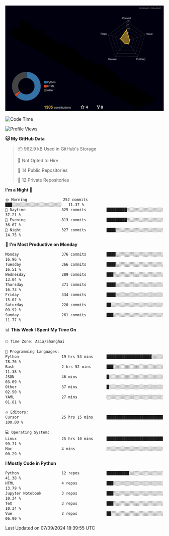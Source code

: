 <!--![](https://raw.githubusercontent.com/BorisYang326/BorisYang326/output/github-contribution-grid-snake-dark.svg) -->
![](./profile-3d-contrib/profile-night-rainbow.svg)
<!--START_SECTION:waka-->
![Code Time](http://img.shields.io/badge/Code%20Time-435%20hrs%2049%20mins-blue)

![Profile Views](http://img.shields.io/badge/Profile%20Views-21-blue)

**🐱 My GitHub Data** 

> 📦 962.9 kB Used in GitHub's Storage 
 > 
> 🚫 Not Opted to Hire
 > 
> 📜 14 Public Repositories 
 > 
> 🔑 12 Private Repositories 
 > 
**I'm a Night 🦉** 

```text
🌞 Morning                252 commits         ███░░░░░░░░░░░░░░░░░░░░░░   11.37 % 
🌆 Daytime                825 commits         █████████░░░░░░░░░░░░░░░░   37.21 % 
🌃 Evening                813 commits         █████████░░░░░░░░░░░░░░░░   36.67 % 
🌙 Night                  327 commits         ████░░░░░░░░░░░░░░░░░░░░░   14.75 % 
```
📅 **I'm Most Productive on Monday** 

```text
Monday                   376 commits         ████░░░░░░░░░░░░░░░░░░░░░   16.96 % 
Tuesday                  366 commits         ████░░░░░░░░░░░░░░░░░░░░░   16.51 % 
Wednesday                289 commits         ███░░░░░░░░░░░░░░░░░░░░░░   13.04 % 
Thursday                 371 commits         ████░░░░░░░░░░░░░░░░░░░░░   16.73 % 
Friday                   334 commits         ████░░░░░░░░░░░░░░░░░░░░░   15.07 % 
Saturday                 220 commits         ██░░░░░░░░░░░░░░░░░░░░░░░   09.92 % 
Sunday                   261 commits         ███░░░░░░░░░░░░░░░░░░░░░░   11.77 % 
```


📊 **This Week I Spent My Time On** 

```text
🕑︎ Time Zone: Asia/Shanghai

💬 Programming Languages: 
Python                   19 hrs 53 mins      ████████████████████░░░░░   78.76 % 
Bash                     2 hrs 52 mins       ███░░░░░░░░░░░░░░░░░░░░░░   11.38 % 
JSON                     46 mins             █░░░░░░░░░░░░░░░░░░░░░░░░   03.09 % 
Other                    37 mins             █░░░░░░░░░░░░░░░░░░░░░░░░   02.50 % 
YAML                     27 mins             ░░░░░░░░░░░░░░░░░░░░░░░░░   01.81 % 

🔥 Editors: 
Cursor                   25 hrs 15 mins      █████████████████████████   100.00 % 

💻 Operating System: 
Linux                    25 hrs 10 mins      █████████████████████████   99.71 % 
Mac                      4 mins              ░░░░░░░░░░░░░░░░░░░░░░░░░   00.29 % 
```

**I Mostly Code in Python** 

```text
Python                   12 repos            ██████████░░░░░░░░░░░░░░░   41.38 % 
HTML                     4 repos             ███░░░░░░░░░░░░░░░░░░░░░░   13.79 % 
Jupyter Notebook         3 repos             ███░░░░░░░░░░░░░░░░░░░░░░   10.34 % 
TeX                      3 repos             ███░░░░░░░░░░░░░░░░░░░░░░   10.34 % 
Vue                      2 repos             ██░░░░░░░░░░░░░░░░░░░░░░░   06.90 % 
```




 Last Updated on 07/09/2024 18:39:55 UTC
<!--END_SECTION:waka-->
